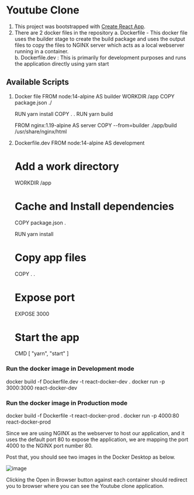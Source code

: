# Youtube Clone

1. This project was bootstrapped with [Create React App](https://github.com/facebook/create-react-app).
2. There are 2 docker files in the repository 
  a. Dockerfile - This docker file uses the builder stage to create the build package and uses the output files to copy the files to NGINX server which acts as a local webserver      running in a container.      
  b. Dockerfile.dev : This is primarily for development purposes and runs the application directly using yarn start  
## Available Scripts
1. Docker file
      FROM node:14-alpine AS builder
      WORKDIR /app
      COPY package.json ./

      RUN yarn install 
      COPY . .
      RUN yarn build

      FROM nginx:1.19-alpine AS server
      COPY --from=builder ./app/build /usr/share/nginx/html
2. Dockerfile.dev
      FROM node:14-alpine AS development
      # Add a work directory
      WORKDIR /app
      # Cache and Install dependencies
      COPY package.json .

      RUN yarn install
      # Copy app files
      COPY . .
      # Expose port
      EXPOSE 3000
      # Start the app
      CMD [ "yarn", "start" ]

### Run the docker image in Development mode

   docker build -f Dockerfile.dev -t react-docker-dev . 
   docker run -p 3000:3000 react-docker-dev

### Run the docker image in Production mode

   docker build -f Dockerfile -t react-docker-prod . 
   docker run -p 4000:80 react-docker-prod
   
Since we are using NGINX as the webserver to host our application, and it uses the default port 80 to expose the application, we are mapping the port 4000 to the NGINX port number 80. 

Post that, you should see two images in the Docker Desktop as below.


![image](https://user-images.githubusercontent.com/50028950/131117683-9606839a-bff0-48bb-aedf-b360448cbb7f.png)

Clicking the Open in Browser button against each container should redirect you to browser where you can see the Youtube clone application.
